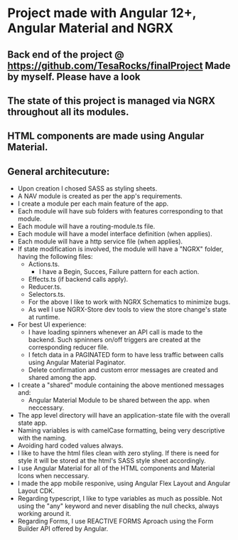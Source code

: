 # Project made with Angular 12+, Angular Material and NGRX

## Back end of the project @ https://github.com/TesaRocks/finalProject Made by myself. Please have a look

## The state of this project is managed via NGRX throughout all its modules.

## HTML components are made using Angular Material.

## General architecuture:

- Upon creation I chosed SASS as styling sheets.
- A NAV module is created as per the app's requirements.
- I create a module per each main feature of the app.
- Each module will have sub folders with features corresponding to that module.
- Each module will have a routing-module.ts file.
- Each module will have a model interface definition (when applies).
- Each module will have a http service file (when applies).
- If state modification is involved, the module will have a "NGRX" folder, having the following files:
  - Actions.ts.
    - I have a Begin, Succes, Failure pattern for each action.
  - Effects.ts (if backend calls apply).
  - Reducer.ts.
  - Selectors.ts.
  - For the above I like to work with NGRX Schematics to minimize bugs.
  - As well I use NGRX-Store dev tools to view the store change's state at runtime.
- For best UI experience:
  - I have loading spinners whenever an API call is made to the backend. Such spninners on/off triggers are created at the corresponding reducer file.
  - I fetch data in a PAGINATED form to have less traffic between calls using Angular Material Paginator.
  - Delete confirmation and custom error messages are created and shared among the app.
- I create a "shared" module containing the above mentioned messages and:
  - Angular Material Module to be shared between the app. when neccessary.
- The app level directory will have an application-state file with the overall state app.
- Naming variables is with camelCase formatting, being very descriptive with the naming.
- Avoiding hard coded values always.
- I like to have the html files clean with zero styling. If there is need for style it will be stored at the html's SASS style sheet accordingly.
- I use Angular Material for all of the HTML components and Material Icons when neccessary.
- I made the app mobile responive, using Angular Flex Layout and Angular Layout CDK.
- Regarding typescript, I like to type variables as much as possible. Not using the "any" keyword and never disabling the null checks, always working around it.
- Regarding Forms, I use REACTIVE FORMS Aproach using the Form Builder API offered by Angular.

